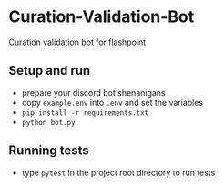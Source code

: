 # Curation-Validation-Bot
Curation validation bot for flashpoint

## Setup and run
- prepare your discord bot shenanigans
- copy `example.env` into `.env` and set the variables
- `pip install -r requirements.txt`
- `python bot.py`

## Running tests
- type `pytest` in the project root directory to run tests